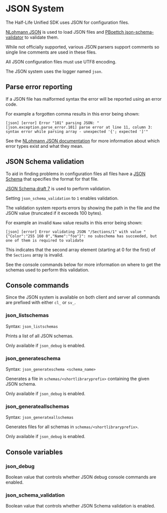 # JSON System

The Half-Life Unified SDK uses JSON for configuration files.

[NLohmann JSON](https://github.com/nlohmann/json) is used to load JSON files and [PBoettch json-schema-validator](https://github.com/pboettch/json-schema-validator) to validate them.

While not officially supported, various JSON parsers support comments so single line comments are used in these files.

All JSON configuration files must use UTF8 encoding.

The JSON system uses the logger named `json`.

## Parse error reporting

If a JSON file has malformed syntax the error will be reported using an error code.

For example a forgotten comma results in this error being shown:
```
[json] [error] Error "101" parsing JSON: "[json.exception.parse_error.101] parse error at line 11, column 3: syntax error while parsing array - unexpected '{'; expected ']'"
```

See the [NLohmann JSON documentation](https://json.nlohmann.me/home/exceptions/#jsonexceptionparse_error101) for more information about which error types exist and what they mean.

## JSON Schema validation

To aid in finding problems in configuration files all files have a [JSON Schema](https://json-schema.org) that specifies the format for that file.

[JSON Schema draft 7](http://json-schema.org/draft-07/schema) is used to perform validation.

Setting `json_schema_validation` to `1` enables validation.

The validation system reports errors by showing the path in the file and the JSON value (truncated if it exceeds 100 bytes).

For example an invalid `Name` value results in this error being shown:
```
[json] [error] Error validating JSON "/Sections/1" with value "{"Color":"255 160 0","Name":"foo"}": no subschema has succeeded, but one of them is required to validate
```

This indicates that the second array element (starting at 0 for the first) of the `Sections` array is invalid.

See the console commands below for more information on where to get the schemas used to perform this validation.

## Console commands

Since the JSON system is available on both client and server all commands are prefixed with either `cl_` or `sv_`.

### json_listschemas

Syntax: `json_listschemas`

Prints a list of all JSON schemas.

Only available if `json_debug` is enabled.

### json_generateschema

Syntax: `json_generateschema <schema_name>`

Generates a file in `schemas/<shortlibraryprefix>` containing the given JSON schema.

Only available if `json_debug` is enabled.

### json_generateallschemas

Syntax: `json_generateallschemas`

Generates files for all schemas in `schemas/<shortlibraryprefix>`.

Only available if `json_debug` is enabled.

## Console variables

### json_debug

Boolean value that controls whether JSON debug console commands are enabled.

### json_schema_validation

Boolean value that controls whether JSON Schema validation is enabled.
